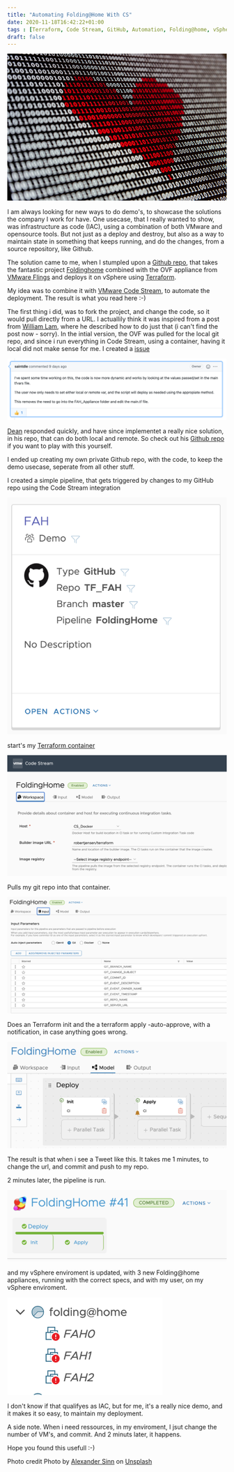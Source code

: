 ```yaml
---
title: "Automating Folding@Home With CS"
date: 2020-11-18T16:42:22+01:00
tags : [Terraform, Code Stream, GitHub, Automation, Folding@home, vSphere]
draft: false
---
```

![Header](content/img/automating-fah-with-cs/top_picture.jpg)

I am always looking for new ways to do demo's, to showcase the solutions the company I work for have. 
One usecase, that I really wanted to show, was infrastructure as code (IAC), using a combination of both VMware and opensource tools.
But not just as a deploy and destroy, but also as a way to maintain state in something that keeps running, and do the changes, from a source repository, like Github.

The solution came to me, when I stumpled upon a [Github repo](https://github.com/saintdle/Terraform), that takes the fantastic project [Foldinghome](https://foldingathome.org) combined with the OVF appliance from [VMware Flings](https://flings.vmware.com/vmware-appliance-for-folding-home) and deploys it on vSphere using [Terraform](https://www.terraform.io).

My idea was to combine it with [VMware Code Stream](https://cloud.vmware.com/code-stream), to automate the deployment.
The result is what you read here :-) 

The first thing i did, was to fork the project, and change the code, so it would pull directly from a URL. I actuallily think it was inspired from a post from [William Lam](https://twitter.com/lamw), where he described how to do just that (i can't find the post now - sorry). 
In the intial version, the OVF was pulled for the local git repo, and since i run everything in Code Stream, using a container, having it local did not make sense for me. 
I created a [issue](ttps://github.com/saintdle/Terraform/pull/1#issuecomment-723975191)

![Issue](https://github.com/rhjensen79/robert-jensen.dk/blob/master/content%2Fimg%2Fautomating-fah-with-cs%2Fgithub_issue.png)

[Dean](https://twitter.com/saintdle) responded quickly, and have since implementet a really nice solution, in his repo, that can do both local and remote. So check out his [Github repo](https://github.com/saintdle/Terraform) if you want to play with this yourself.

I ended up creating my own private Github repo, with the code, to keep the demo usecase, seperate from all other stuff. 

I created a simple pipeline, that gets triggered by changes to my GitHub repo using the Code Stream integration

![Git](https://github.com/rhjensen79/robert-jensen.dk/blob/master/content%2Fimg%2Fautomating-fah-with-cs%2Fcs_git_webhook.png)

start's my [Terraform container](https://hub.docker.com/r/robertjensen/terraform)

![container](https://github.com/rhjensen79/robert-jensen.dk/blob/master/content%2Fimg%2Fautomating-fah-with-cs%2Fcs_docker_setting.png)

Pulls my git repo into that container.

![Git Settings](https://github.com/rhjensen79/robert-jensen.dk/blob/master/content%2Fimg%2Fautomating-fah-with-cs%2Fcs_git_settings.png)

Does an Terraform init and the a terraform apply -auto-approve, with a notification, in case anything goes wrong.

![Pipeline](https://github.com/rhjensen79/robert-jensen.dk/blob/master/content%2Fimg%2Fautomating-fah-with-cs%2Fcs_pipeline.png)

The result is that when i see a Tweet like this.
It takes me 1 minutes, to change the url, and commit and push to my repo.

2 minutes later, the pipeline is run.

![Pipeline complete](https://github.com/rhjensen79/robert-jensen.dk/blob/master/content%2Fimg%2Fautomating-fah-with-cs%2Fcs_pipeline_complete.png)

and my vSphere enviroment is updated, with 3 new Folding@home appliances, running with the correct specs, and with my user, on my vSphere enviroment.

![vSphere](https://github.com/rhjensen79/robert-jensen.dk/blob/master/content%2Fimg%2Fautomating-fah-with-cs%2Fvsphere.png)

I don't know if that qualifyes as IAC, but for me, it's a really nice demo, and it makes it so easy, to maintain my deployment.

A side note. When i need ressources, in my enviroment, I jsut change the number of VM's, and commit. And 2 minuts later, it happens. 

Hope you found this usefull :-) 


Photo credit
<span>Photo by <a href="https://unsplash.com/@swimstaralex?utm_source=unsplash&amp;utm_medium=referral&amp;utm_content=creditCopyText">Alexander Sinn</a> on <a href="https://unsplash.com/s/photos/code?utm_source=unsplash&amp;utm_medium=referral&amp;utm_content=creditCopyText">Unsplash</a></span>
